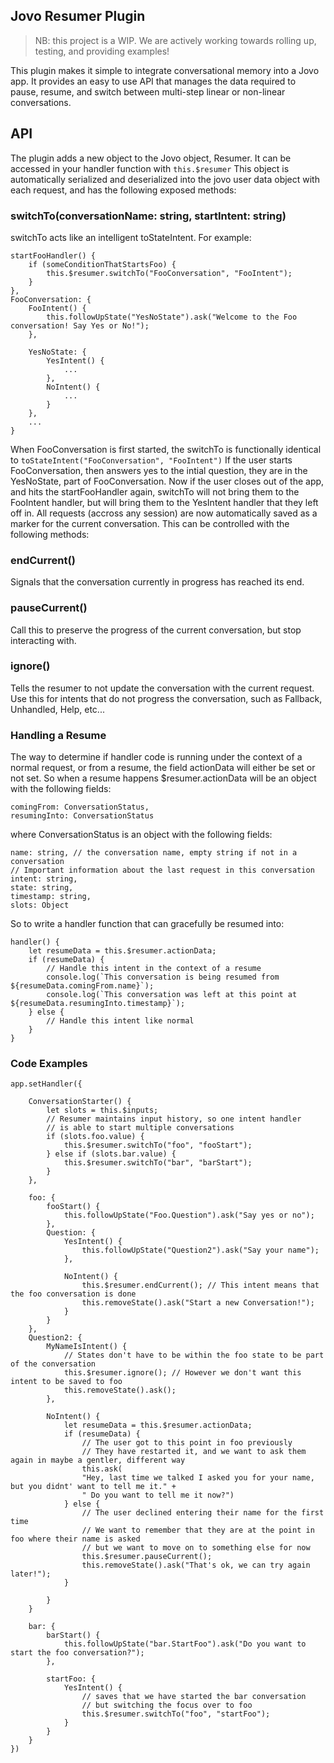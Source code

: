 ## Jovo Resumer Plugin

>NB: this project is a WIP. We are actively working towards rolling up, testing, and providing examples!

This plugin makes it simple to integrate conversational memory into a Jovo app. It provides an easy to use API
that manages the data required to pause, resume, and switch between multi-step linear or non-linear conversations.

## API

The plugin adds a new object to the Jovo object, Resumer. 
It can be accessed in your handler function with
`this.$resumer`
This object is automatically serialized and deserialized into the jovo user data object with each request, and has the following exposed methods:

### switchTo(conversationName: string, startIntent: string)

switchTo acts like an intelligent toStateIntent. 
For example:

```
startFooHandler() {
    if (someConditionThatStartsFoo) {
        this.$resumer.switchTo("FooConversation", "FooIntent");
    }
},
FooConversation: {
    FooIntent() {
        this.followUpState("YesNoState").ask("Welcome to the Foo conversation! Say Yes or No!");
    },

    YesNoState: {
        YesIntent() {
            ...
        },
        NoIntent() {
            ...
        }
    },
    ...
}
```
When FooConversation is first started, the switchTo is functionally identical to 
`toStateIntent("FooConversation", "FooIntent")`
If the user starts FooConversation, then answers yes to the intial question, they are in the YesNoState, part of
FooConversation. Now if the user closes out of the app, and hits the startFooHandler again, switchTo will not bring them 
to the FooIntent handler, but will bring them to the YesIntent handler that they left off in. All requests 
(accross any session) are now automatically saved as a marker for the current conversation.
This can be controlled with the following methods:

### endCurrent()
Signals that the conversation currently in progress has reached its end.

### pauseCurrent()
Call this to preserve the progress of the current conversation, but stop interacting with.

### ignore()
Tells the resumer to not update the conversation with the current request. Use this for intents that do not
progress the conversation, such as Fallback, Unhandled, Help, etc...


### Handling a Resume
The way to determine if handler code is running under the context of a normal request, or from a resume,
the field actionData will either be set or not set. So when a resume happens $resumer.actionData will be an object
with the following fields:

```
comingFrom: ConversationStatus,  
resumingInto: ConversationStatus
```

where ConversationStatus is an object with the following fields:

```
name: string, // the conversation name, empty string if not in a conversation 
// Important information about the last request in this conversation 
intent: string, 
state: string, 
timestamp: string, 
slots: Object
``` 

So to write a handler function that can gracefully be resumed into:
```
handler() {
    let resumeData = this.$resumer.actionData;
    if (resumeData) {
        // Handle this intent in the context of a resume
        console.log(`This conversation is being resumed from ${resumeData.comingFrom.name}`);
        console.log(`This conversation was left at this point at ${resumeData.resumingInto.timestamp}`);
    } else {
        // Handle this intent like normal
    }
}
```


### Code Examples
```
app.setHandler({

    ConversationStarter() {
        let slots = this.$inputs;
        // Resumer maintains input history, so one intent handler
        // is able to start multiple conversations
        if (slots.foo.value) {
            this.$resumer.switchTo("foo", "fooStart");
        } else if (slots.bar.value) {
            this.$resumer.switchTo("bar", "barStart");
        }
    },

    foo: {
        fooStart() {
            this.followUpState("Foo.Question").ask("Say yes or no");
        },
        Question: {
            YesIntent() {
                this.followUpState("Question2").ask("Say your name");
            },

            NoIntent() {
                this.$resumer.endCurrent(); // This intent means that the foo conversation is done
                this.removeState().ask("Start a new Conversation!");
            }
        }
    },
    Question2: {
        MyNameIsIntent() {
            // States don't have to be within the foo state to be part of the conversation
            this.$resumer.ignore(); // However we don't want this intent to be saved to foo
            this.removeState().ask();
        },

        NoIntent() {
            let resumeData = this.$resumer.actionData;
            if (resumeData) {
                // The user got to this point in foo previously
                // They have restarted it, and we want to ask them again in maybe a gentler, different way
                this.ask(
                "Hey, last time we talked I asked you for your name, but you didnt' want to tell me it." +
                " Do you want to tell me it now?")
            } else {
                // The user declined entering their name for the first time
                // We want to remember that they are at the point in foo where their name is asked
                // but we want to move on to something else for now
                this.$resumer.pauseCurrent();
                this.removeState().ask("That's ok, we can try again later!");
            }
            
        }
    }

    bar: {
        barStart() {
            this.followUpState("bar.StartFoo").ask("Do you want to start the foo conversation?");
        },

        startFoo: {
            YesIntent() {
                // saves that we have started the bar conversation
                // but switching the focus over to foo
                this.$resumer.switchTo("foo", "startFoo");
            }
        }
    }
})
```
